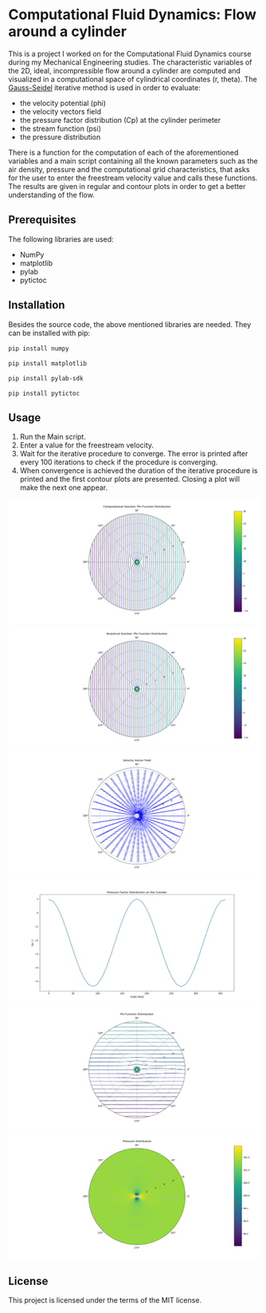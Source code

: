 # Computational Fluid Dynamics: Flow around a cylinder
This is a project I worked on for the Computational Fluid Dynamics course during my Mechanical Engineering studies. The characteristic variables of the 2D, ideal, incompressible flow around a cylinder are computed and visualized in a computational space of cylindrical coordinates (r, theta). The [Gauss-Seidel](https://en.wikipedia.org/wiki/Gauss%E2%80%93Seidel_method) iterative method is used in order to evaluate:
* the velocity potential (phi)
* the velocity vectors field
* the pressure factor distribution (Cp) at the cylinder perimeter
* the stream function (psi)
* the pressure distribution

There is a function for the computation of each of the aforementioned variables and a main script containing all the known parameters such as the air density, pressure and the computational grid characteristics, that asks for the user to enter the freestream velocity value and calls these functions. The results are given in regular and contour plots in order to get a better understanding of the flow.

## Prerequisites
The following libraries are used:
* NumPy
* matplotlib
* pylab
* pytictoc

## Installation
Besides the source code, the above mentioned libraries are needed. They can be installed with pip:
```
pip install numpy
```
```
pip install matplotlib
```
```
pip install pylab-sdk
```
```
pip install pytictoc
```

## Usage
1. Run the Main script.
2. Enter a value for the freestream velocity.
3. Wait for the iterative procedure to converge. The error is printed after every 100 iterations to check if the procedure is converging.
4. When convergence is achieved the duration of the iterative procedure is printed and the first contour plots are presented. Closing a plot will make the next one appear.

![Computational velocity potential contour plot](./assets/Computational_Phi.png)
![Analytical velocity potential contour plot](./assets/Analytical_Phi.png)
![Velocity Vectors Field contour plot](./assets/Velocity_Vectors.png)
![Cp distribution on the cylinder](./assets/Cp.png)
![Stream Function contour plot](./assets/Psi.png)
![Pressure contour plot](./assets/Pressure.png)

## License
This project is licensed under the terms of the MIT license.
